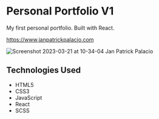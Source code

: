 # Personal Portfolio V1
My first personal portfolio. Built with React. 

https://www.janpatrickpalacio.com

![Screenshot 2023-03-21 at 10-34-04 Jan Patrick Palacio](https://user-images.githubusercontent.com/53392996/226505658-16a16f86-6f82-4e55-843c-b9326931ccfd.png)

## Technologies Used

- HTML5
- CSS3
- JavaScript
- React
- SCSS
